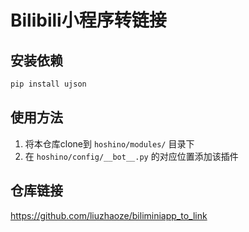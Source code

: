# Bilibili小程序转链接

## 安装依赖

```bash
pip install ujson
```

## 使用方法

1. 将本仓库clone到 `hoshino/modules/` 目录下
2. 在 `hoshino/config/__bot__.py` 的对应位置添加该插件

## 仓库链接

<https://github.com/liuzhaoze/biliminiapp_to_link>
